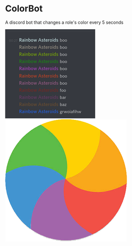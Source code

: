 # ColorBot
A discord bot that changes a role's color every 5 seconds

![screenshot](screenshot.png)
![bot pfp](pfp.png)
